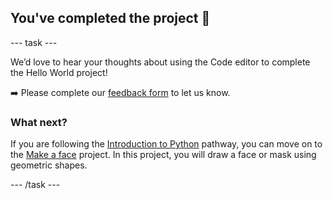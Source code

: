 <h2 class="c-project-heading--task">You've completed the project 🎉</h2>

--- task ---

We’d love to hear your thoughts about using the Code editor to complete the Hello World project! 

➡️ Please complete our [feedback form](https://form.raspberrypi.org/4873648) to let us know.

### What next?

If you are following the [Introduction to Python](https://projects.raspberrypi.org/en/raspberrypi/python-intro) pathway, you can move on to the [Make a face](https://projects.raspberrypi.org/en/projects/make-a-face) project. In this project, you will draw a face or mask using geometric shapes.

--- /task ---

